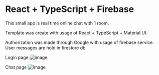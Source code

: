 # React + TypeScript + Firebase

This small app is real time online chat with 1 room.

Template was create with usage of React + TypeScript + Material UI.

Authorization was made through Google with usage of firebase service. User messages are hold in firestore db

Login page
![image](https://github.com/Natalie-Bratchykova/firebase_chat/assets/122181600/b43b9420-228c-4a1e-a3a1-89653077a620)


Chat page
![image](https://github.com/Natalie-Bratchykova/firebase_chat/assets/122181600/bc22e66f-7d81-42d9-b33a-f623cbb0de42)



